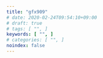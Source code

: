 ```yaml
---
title: "gfx909"
# date: 2020-02-24T09:54:10+09:00
# draft: true
# tags: [ "", ]
keywords: [ "", ]
# categories: [ "", ]
noindex: false
---
```


